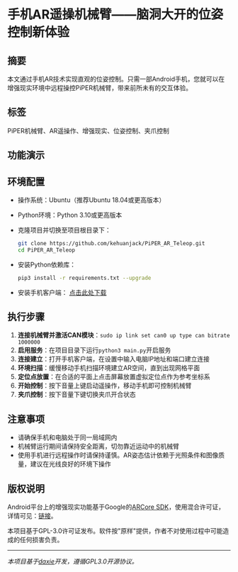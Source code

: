 # 手机AR遥操机械臂——脑洞大开的位姿控制新体验

## 摘要

本文通过手机AR技术实现直观的位姿控制。只需一部Android手机，您就可以在增强现实环境中远程操控PiPER机械臂，带来前所未有的交互体验。

## 标签
PiPER机械臂、AR遥操作、增强现实、位姿控制、夹爪控制

## 功能演示

## 环境配置
- 操作系统：Ubuntu（推荐Ubuntu 18.04或更高版本）
- Python环境：Python 3.10或更高版本
- 克隆项目并切换至项目根目录下：

    ```bash
    git clone https://github.com/kehuanjack/PiPER_AR_Teleop.git
    cd PiPER_AR_Teleop
    ```

- 安装Python依赖库：

    ```bash
    pip3 install -r requirements.txt --upgrade
    ```

- 安装手机客户端：
  [点击此处下载](https://github.com/suessmann/daxie/releases/download/apk/app-daxie.apk)

## 执行步骤

1. **连接机械臂并激活CAN模块**：`sudo ip link set can0 up type can bitrate 1000000`
2. **启用服务**：在项目目录下运行`python3 main.py`开启服务
2. **连接建立**：打开手机客户端，在设置中输入电脑IP地址和端口建立连接
3. **环境扫描**：缓慢移动手机扫描环境建立AR空间，直到出现网格平面
4. **定位点放置**：在合适的平面上点击屏幕放置虚拟定位点作为参考坐标系
5. **开始控制**：按下音量上键启动遥操作，移动手机即可控制机械臂
6. **夹爪控制**：按下音量下键切换夹爪开合状态

## 注意事项

- 请确保手机和电脑处于同一局域网内
- 机械臂运行期间请保持安全距离，切勿靠近运动中的机械臂
- 使用手机进行远程操作时请保持谨慎。AR姿态估计依赖于光照条件和图像质量，建议在光线良好的环境下操作

## 版权说明

Android平台上的增强现实功能基于Google的[ARCore SDK](https://github.com/google-ar/arcore-android-sdk)，使用混合许可证，详情可见：[链接](https://github.com/google-ar/arcore-android-sdk/blob/main/LICENSE)。

本项目基于GPL-3.0许可证发布。软件按"原样"提供，作者不对使用过程中可能造成的任何损害负责。

---
*本项目基于[daxie](https://github.com/suessmann/daxie.git)开发，遵循GPL3.0开源协议。*